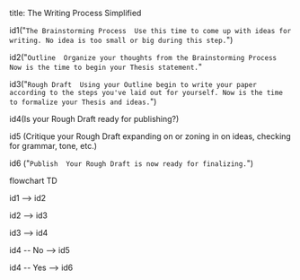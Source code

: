 title: The Writing Process Simplified

  id1("`The Brainstorming Process  Use this time to come up with ideas for writing. No idea is too small or big during this step.`")
  
  id2("`Outline  Organize your thoughts from the Brainstorming Process Now is the time to begin your Thesis statement.`"
  
  id3("`Rough Draft  Using your Outline begin to write your paper according to the steps you've laid out for yourself. Now is the time to formalize your Thesis and ideas.`")
  
  id4(Is your Rough Draft ready for publishing?)
  
  id5 (Critique your Rough Draft expanding on or zoning in on ideas, checking for grammar, tone, etc.)
  
  id6 ("`Publish  Your Rough Draft is now ready for finalizing.`")

flowchart TD

id1 --> id2

id2 --> id3

id3 --> id4

id4 -- No --> id5

id4 -- Yes --> id6
